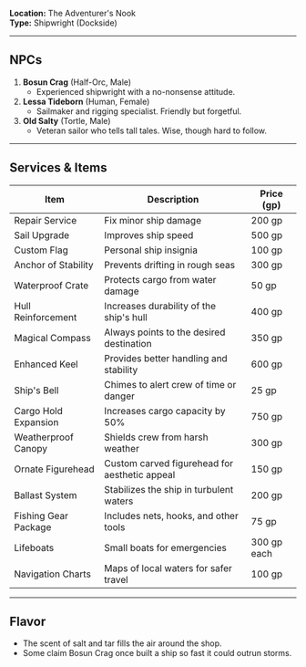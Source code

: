 **Location:** The Adventurer's Nook  
**Type:** Shipwright (Dockside)

---

## NPCs

1. **Bosun Crag** (Half-Orc, Male)
    - Experienced shipwright with a no-nonsense attitude.
2. **Lessa Tideborn** (Human, Female)
    - Sailmaker and rigging specialist. Friendly but forgetful.
3. **Old Salty** (Tortle, Male)
    - Veteran sailor who tells tall tales. Wise, though hard to follow.

---

## Services & Items


| **Item**                | **Description**                             | **Price (gp)** |
|-------------------------|---------------------------------------------|-----------------|
| Repair Service          | Fix minor ship damage                       | 200 gp          |
| Sail Upgrade            | Improves ship speed                         | 500 gp          |
| Custom Flag             | Personal ship insignia                      | 100 gp          |
| Anchor of Stability     | Prevents drifting in rough seas             | 300 gp          |
| Waterproof Crate        | Protects cargo from water damage            | 50 gp           |
| Hull Reinforcement      | Increases durability of the ship's hull     | 400 gp          |
| Magical Compass         | Always points to the desired destination    | 350 gp          |
| Enhanced Keel           | Provides better handling and stability      | 600 gp          |
| Ship's Bell             | Chimes to alert crew of time or danger     | 25 gp           |
| Cargo Hold Expansion    | Increases cargo capacity by 50%             | 750 gp          |
| Weatherproof Canopy     | Shields crew from harsh weather             | 300 gp          |
| Ornate Figurehead       | Custom carved figurehead for aesthetic appeal | 150 gp         |
| Ballast System          | Stabilizes the ship in turbulent waters     | 200 gp          |
| Fishing Gear Package     | Includes nets, hooks, and other tools       | 75 gp           |
| Lifeboats               | Small boats for emergencies                  | 300 gp each     |
| Navigation Charts       | Maps of local waters for safer travel       | 100 gp          |

---

## Flavor

- The scent of salt and tar fills the air around the shop.
- Some claim Bosun Crag once built a ship so fast it could outrun storms.
